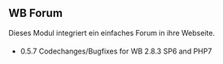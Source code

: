 ## WB Forum

Dieses Modul integriert ein einfaches Forum in ihre Webseite.

####  
- 0.5.7	Codechanges/Bugfixes for WB 2.8.3 SP6 and PHP7
